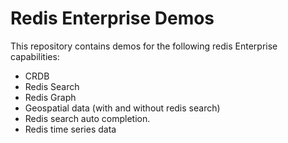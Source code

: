 # Redis Enterprise Demos

This repository contains demos for the following redis Enterprise capabilities:

* CRDB
* Redis Search
* Redis Graph
* Geospatial data (with and without redis search)
* Redis search auto completion.
* Redis time series data
